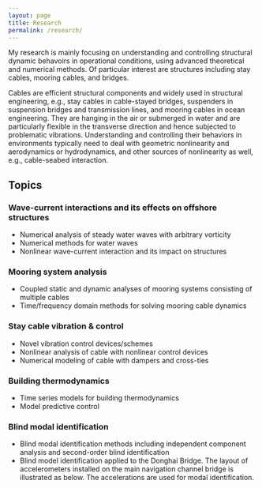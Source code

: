 ```yaml
---
layout: page
title: Research
permalink: /research/
---
```


My research is mainly focusing on understanding and controlling structural dynamic behavoirs in operational conditions, using advanced theoretical and numerical methods. Of particular interest are structures including stay cables, mooring cables, and bridges. 

Cables are efficient structural components and widely used in structural engineering, e.g., stay cables in cable-stayed bridges, suspenders in suspension bridges and transmission lines, and mooring cables in ocean engineering. They are hanging in the air or submerged in water and are particularly flexible in the transverse direction and hence subjected to problematic vibrations. Understanding and controlling their behaviors in environments typically need to deal with geometric nonlinearity and aerodynamics or hydrodynamics, and other sources of nonlinearity as well, e.g., cable-seabed interaction.

## Topics

### Wave-current interactions and its effects on offshore structures
- Numerical analysis of steady water waves with arbitrary vorticity
- Numerical methods for water waves
- Nonlinear wave-current interaction and its impact on structures

### Mooring system analysis
- Coupled static and dynamic analyses of mooring systems consisting of multiple cables
- Time/frequency domain methods for solving mooring cable dynamics

### Stay cable vibration & control
- Novel vibration control devices/schemes
- Nonlinear analysis of cable with nonlinear control devices
- Numerical modeling of cable with dampers and cross-ties

### Building thermodynamics
- Time series models for building thermodynamics
- Model predictive control

### Blind modal identification
- Blind modal identification methods including independent component analysis and second-order blind identification
- Blind model identification applied to the Donghai Bridge. The layout of accelerometers installed on the main navigation channel bridge is illustrated as below. The accelerations are used for modal identification.
